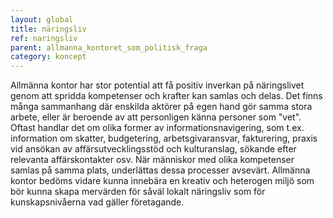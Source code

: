 ```yaml
---
layout: global
title: näringsliv
ref: naringsliv
parent: allmanna_kontoret_som_politisk_fraga
category: koncept
---
```


Allmänna kontor har stor potential att få positiv inverkan på näringslivet genom att spridda kompetenser och krafter kan samlas och delas. Det finns många sammanhang där enskilda aktörer på egen hand gör samma stora arbete, eller är beroende av att personligen känna personer som "vet". Oftast handlar det om olika former av informationsnavigering, som t.ex. information om skatter, budgetering, arbetsgivaransvar, fakturering, praxis vid ansökan av affärsutvecklingsstöd och kulturanslag, sökande efter relevanta affärskontakter osv. När människor med olika kompetenser samlas på samma plats, underlättas dessa processer avsevärt. Allmänna kontor bedöms vidare kunna innebära en kreativ och heterogen miljö som bör kunna skapa mervärden för såväl lokalt näringsliv som för kunskapsnivåerna vad gäller företagande.